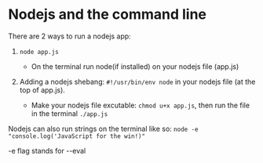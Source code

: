 # Nodejs and the command line

There are 2 ways to run a nodejs app:

1. `node app.js`

   - On the terminal run node(if installed) on your nodejs file (app.js)

2. Adding a nodejs shebang: `#!/usr/bin/env node` in your nodejs file (at the top of app.js).
   - Make your nodejs file excutable: `chmod u+x app.js`, then run the file in the terminal `./app.js`

Nodejs can also run strings on the terminal like so:
`node -e "console.log('JavaScript for the win!)"`

-e flag stands for --eval
